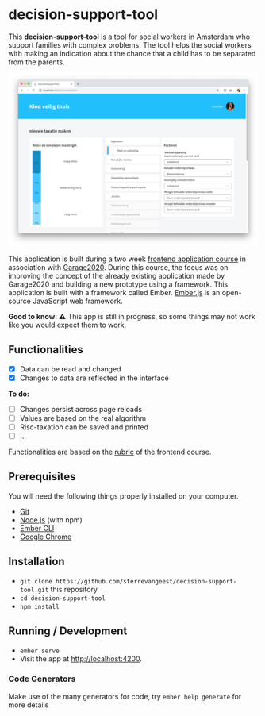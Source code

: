 # decision-support-tool

This **decision-support-tool** is a tool for social workers in Amsterdam who support families with complex problems. The tool helps the social workers with making an indication about the chance that a child has to be separated from the parents.

![screencapture of the application](screencapture.png)

This application is built during a two week [frontend application course](https://github.com/cmda-tt/course-18-19/tree/master/frontend-applications) in association with [Garage2020](https://github.com/cmda-tt/course-18-19/tree/master/frontend-applications). During this course, the focus was on improving the concept of the already existing application made by Garage2020 and building a new prototype using a framework. This application is built with a framework called Ember. [Ember.js](https://www.emberjs.com/) is an open-source JavaScript web framework.

**Good to know: :warning:** This app is still in progress, so some things may not work like you would expect them to work.

## Functionalities

- [x] Data can be read and changed
- [x] Changes to data are reflected in the interface

**To do:**

- [ ] Changes persist across page reloads
- [ ] Values are based on the real algorithm
- [ ] Risc-taxation can be saved and printed
- [ ] ...

Functionalities are based on the [rubric](https://github.com/cmda-tt/course-18-19/blob/master/frontend-applications/assessment.md) of the frontend course.

## Prerequisites

You will need the following things properly installed on your computer.

- [Git](https://git-scm.com/)
- [Node.js](https://nodejs.org/) (with npm)
- [Ember CLI](https://ember-cli.com/)
- [Google Chrome](https://google.com/chrome/)

## Installation

- `git clone https://github.com/sterrevangeest/decision-support-tool.git` this repository
- `cd decision-support-tool`
- `npm install`

## Running / Development

- `ember serve`
- Visit the app at [http://localhost:4200](http://localhost:4200).

### Code Generators

Make use of the many generators for code, try `ember help generate` for more details
